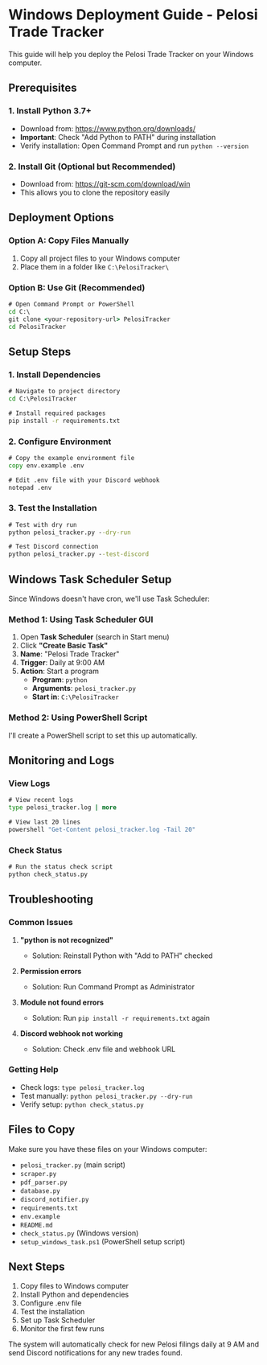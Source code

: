 # Windows Deployment Guide - Pelosi Trade Tracker

This guide will help you deploy the Pelosi Trade Tracker on your Windows computer.

## Prerequisites

### 1. Install Python 3.7+
- Download from: https://www.python.org/downloads/
- **Important**: Check "Add Python to PATH" during installation
- Verify installation: Open Command Prompt and run `python --version`

### 2. Install Git (Optional but Recommended)
- Download from: https://git-scm.com/download/win
- This allows you to clone the repository easily

## Deployment Options

### Option A: Copy Files Manually
1. Copy all project files to your Windows computer
2. Place them in a folder like `C:\PelosiTracker\`

### Option B: Use Git (Recommended)
```cmd
# Open Command Prompt or PowerShell
cd C:\
git clone <your-repository-url> PelosiTracker
cd PelosiTracker
```

## Setup Steps

### 1. Install Dependencies
```cmd
# Navigate to project directory
cd C:\PelosiTracker

# Install required packages
pip install -r requirements.txt
```

### 2. Configure Environment
```cmd
# Copy the example environment file
copy env.example .env

# Edit .env file with your Discord webhook
notepad .env
```

### 3. Test the Installation
```cmd
# Test with dry run
python pelosi_tracker.py --dry-run

# Test Discord connection
python pelosi_tracker.py --test-discord
```

## Windows Task Scheduler Setup

Since Windows doesn't have cron, we'll use Task Scheduler:

### Method 1: Using Task Scheduler GUI
1. Open **Task Scheduler** (search in Start menu)
2. Click **"Create Basic Task"**
3. **Name**: "Pelosi Trade Tracker"
4. **Trigger**: Daily at 9:00 AM
5. **Action**: Start a program
   - **Program**: `python`
   - **Arguments**: `pelosi_tracker.py`
   - **Start in**: `C:\PelosiTracker`

### Method 2: Using PowerShell Script
I'll create a PowerShell script to set this up automatically.

## Monitoring and Logs

### View Logs
```cmd
# View recent logs
type pelosi_tracker.log | more

# View last 20 lines
powershell "Get-Content pelosi_tracker.log -Tail 20"
```

### Check Status
```cmd
# Run the status check script
python check_status.py
```

## Troubleshooting

### Common Issues
1. **"python is not recognized"**
   - Solution: Reinstall Python with "Add to PATH" checked

2. **Permission errors**
   - Solution: Run Command Prompt as Administrator

3. **Module not found errors**
   - Solution: Run `pip install -r requirements.txt` again

4. **Discord webhook not working**
   - Solution: Check .env file and webhook URL

### Getting Help
- Check logs: `type pelosi_tracker.log`
- Test manually: `python pelosi_tracker.py --dry-run`
- Verify setup: `python check_status.py`

## Files to Copy

Make sure you have these files on your Windows computer:
- `pelosi_tracker.py` (main script)
- `scraper.py`
- `pdf_parser.py`
- `database.py`
- `discord_notifier.py`
- `requirements.txt`
- `env.example`
- `README.md`
- `check_status.py` (Windows version)
- `setup_windows_task.ps1` (PowerShell setup script)

## Next Steps

1. Copy files to Windows computer
2. Install Python and dependencies
3. Configure .env file
4. Test the installation
5. Set up Task Scheduler
6. Monitor the first few runs

The system will automatically check for new Pelosi filings daily at 9 AM and send Discord notifications for any new trades found.
